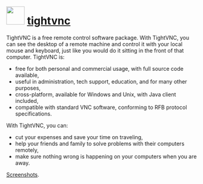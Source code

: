 # <img src="https://cdn.jsdelivr.net/gh/chocolatey/chocolatey-coreteampackages@edba4a5849ff756e767cba86641bea97ff5721fe/icons/tightvnc.png" width="48" height="48"/> [tightvnc](https://chocolatey.org/packages/tightvnc)


TightVNC is a free remote control software package. With TightVNC, you can see the desktop of a remote machine and control it with your local mouse and keyboard, just like you would do it sitting in the front of that computer. TightVNC is:

* free for both personal and commercial usage, with full source code available,
* useful in administration, tech support, education, and for many other purposes,
* cross-platform, available for Windows and Unix, with Java client included,
* compatible with standard VNC software, conforming to RFB protocol specifications.

With TightVNC, you can:
* cut your expenses and save your time on traveling,
* help your friends and family to solve problems with their computers remotely,
* make sure nothing wrong is happening on your computers when you are away.

[Screenshots](http://www.tightvnc.com/screenshots.php).

